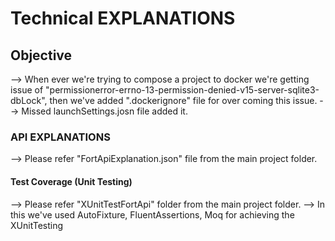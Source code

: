 # Technical EXPLANATIONS

## Objective
--> When ever we're trying to compose a project to docker we're getting issue of "permissionerror-errno-13-permission-denied-v15-server-sqlite3-dbLock", then we've added ".dockerignore" 
	file for over coming this issue.
--> Missed launchSettings.josn file added it.

### API EXPLANATIONS
--> Please refer "FortApiExplanation.json" file from the main project folder.

#### Test Coverage (Unit Testing)
--> Please refer "XUnitTestFortApi" folder from the main project folder.
--> In this we've used AutoFixture, FluentAssertions, Moq for achieving the XUnitTesting